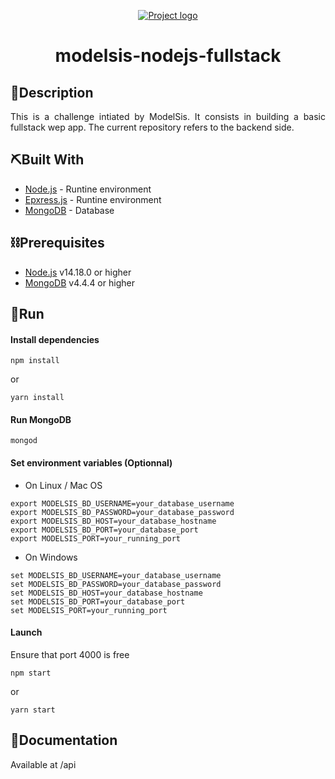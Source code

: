 <p align="center">
  <a href="" rel="noopener">
 <img src="https://media-exp1.licdn.com/dms/image/C4E1BAQHwwdz5qaR5GQ/company-background_10000/0/1561019598407?e=2159024400&v=beta&t=5nopk-NOQXVygl5k1yOR_6DXHnvePwjlnlEatUWsn9Q" alt="Project logo"></a>
</p>
<h1 align="center">modelsis-nodejs-fullstack</h1>

## 🏁Description

<div style="text-align: justify">This is a challenge intiated by ModelSis.
It consists in building a basic fullstack wep app.
The current repository refers to the backend side.</div>


## ⛏️Built With

- [Node.js](https://nodejs.org/) - Runtine environment
- [Epxress.js](https://expressjs.com/) - Runtine environment
- [MongoDB](https://www.mongodb.com/) - Database


## ⛓️Prerequisites

- [Node.js](https://nodejs.org/) v14.18.0 or higher
- [MongoDB](https://www.mongodb.com/) v4.4.4 or higher

## 🚀Run

#### Install dependencies
```
npm install
```
or
```
yarn install
```

#### Run MongoDB
```
mongod
```

#### Set environment variables (Optionnal)
- On Linux / Mac OS
```
export MODELSIS_BD_USERNAME=your_database_username
export MODELSIS_BD_PASSWORD=your_database_password
export MODELSIS_BD_HOST=your_database_hostname
export MODELSIS_BD_PORT=your_database_port
export MODELSIS_PORT=your_running_port
```

- On Windows
```
set MODELSIS_BD_USERNAME=your_database_username
set MODELSIS_BD_PASSWORD=your_database_password
set MODELSIS_BD_HOST=your_database_hostname
set MODELSIS_BD_PORT=your_database_port
set MODELSIS_PORT=your_running_port
```
#### Launch
Ensure that port 4000 is free
```
npm start
```
or
```
yarn start
```

## 📙Documentation
Available at /api
